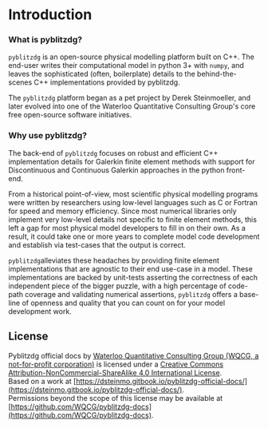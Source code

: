 # Introduction

### What is pyblitzdg?

`pyblitzdg` is an open-source physical modelling platform built on C++. The end-user writes their computational model in python 3+ with `numpy`, and leaves the sophisticated \(often, boilerplate\) details to the behind-the-scenes C++ implementations provided by pyblitzdg.

The `pyblitzdg` platform began as a pet project by Derek Steinmoeller, and later evolved into one of the Waterloo Quantitative Consulting Group's core free open-source software initiatives.

### Why use pyblitzdg?

The back-end of `pyblitzdg` focuses on robust and efficient C++ implementation details for Galerkin finite element methods with support for Discontinuous and Continuous Galerkin approaches in the python front-end.

From a historical point-of-view, most scientific physical modelling programs were written by researchers using low-level languages such as C or Fortran for speed and memory efficiency. Since most numerical libraries only implement very low-level details not specific to finite element methods, this left a gap for most physical model developers to fill in on their own. As a result, it could take one or more years to complete model code development and establish via test-cases that the output is correct.

`pyblitzdg`alleviates these headaches by providing finite element implementations that are agnostic to their end use-case in a model. These implementations are backed by unit-tests asserting the correctness of each independent piece of the bigger puzzle, with a high percentage of code-path coverage and validating numerical assertions, `pyblitzdg` offers a base-line of openness and quality that you can count on for your model development work.

## License

  
Pyblitzdg official docs by [Waterloo Quantitative Consulting Group \(WQCG, a not-for-profit corporation\)](https://wqcg.ca) is licensed under a [Creative Commons Attribution-NonCommercial-ShareAlike 4.0 International License](http://creativecommons.org/licenses/by-nc-sa/4.0/).  
Based on a work at [https://dsteinmo.gitbook.io/pyblitzdg-official-docs/](https://dsteinmo.gitbook.io/pyblitzdg-official-docs/).  
Permissions beyond the scope of this license may be available at [https://github.com/WQCG/pyblitzdg-docs](https://github.com/WQCG/pyblitzdg-docs).

